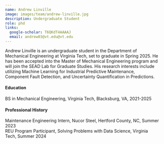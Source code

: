 ```yaml
---
name: Andrew Linville
image: images/team/andrew-linville.jpg
description: Undergraduate Student
role: phd
links:
  google-scholar: T6QKdT4AAAAJ
  email: andrew03@vt.edu@vt.edu
---
```


Andrew Linville is an undergraduate student in the Department of Mechanical Engineering at Virginia Tech, set to graduate in Spring 2025. He has been accepted into the Master of Mechanical Engineering program and will join the SEAD Lab for Graduate Studies. His research interests include utilizing Machine Learning for Industrial Predictive Maintenance, Component Fault Detection, and Uncertainty Quantification in Predictions.
 
#### Education
BS in Mechanical Engineering, Virginia Tech, Blacksburg, VA, 2021-2025

#### Professional History
Maintenance Engineering Intern, Nucor Steel, Hertford County, NC, Summer 2023 <br>
REU Program Participant, Solving Problems with Data Science, Virginia Tech, Summer 2024

